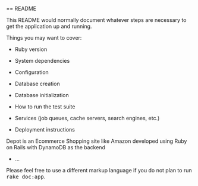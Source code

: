 == README

This README would normally document whatever steps are necessary to get the
application up and running.

Things you may want to cover:

* Ruby version

* System dependencies

* Configuration

* Database creation

* Database initialization

* How to run the test suite

* Services (job queues, cache servers, search engines, etc.)

* Deployment instructions

Depot is an Ecommerce Shopping site like Amazon developed using Ruby on Rails with DynamoDB as the backend
* ...


Please feel free to use a different markup language if you do not plan to run
<tt>rake doc:app</tt>.
